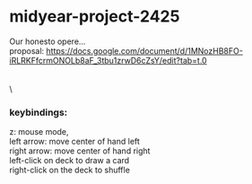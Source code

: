 # midyear-project-2425
Our honesto opere... \
proposal: https://docs.google.com/document/d/1MNozHB8FO-iRLRKFfcrmONOLb8aF_3tbu1zrwD6cZsY/edit?tab=t.0 \
\
\
\

### keybindings:
z: mouse mode,\
left arrow: move center of hand left\
right arrow: move center of hand right\
left-click on deck to draw a card\
right-click on the deck to shuffle

